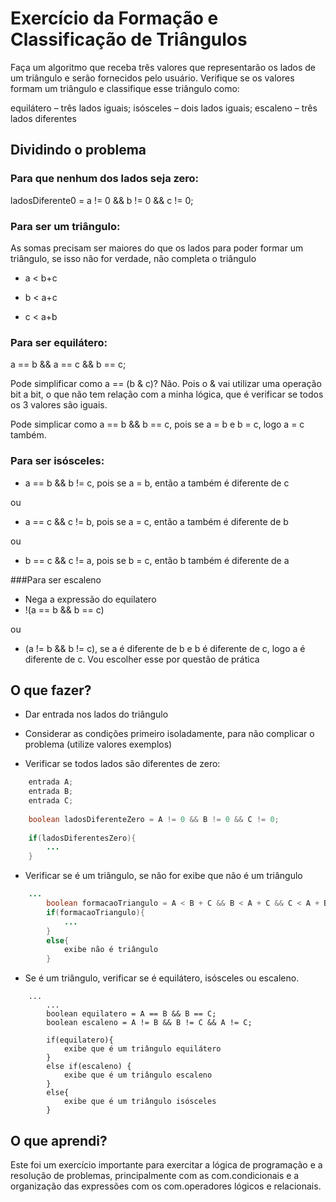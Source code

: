 # Exercício da Formação e Classificação de Triângulos

Faça um algoritmo que receba três valores que representarão os lados de um triângulo e serão fornecidos pelo usuário. Verifique se os valores formam um triângulo e classifique
esse triângulo como:

equilátero – três lados iguais;
isósceles – dois lados iguais;
escaleno – três lados diferentes

## Dividindo o problema

### Para que nenhum dos lados seja zero:
ladosDiferente0 = a != 0 && b != 0 && c != 0;

### Para ser um triângulo:
As somas precisam ser maiores do que os lados para poder formar um triângulo, se isso não for verdade, não completa o triângulo

* a < b+c

* b < a+c

* c < a+b

### Para ser equilátero:
a == b && a == c && b == c;

Pode simplificar como a == (b & c)? Não. Pois o & vai utilizar uma operação bit a bit, o que não tem relação com a minha lógica, que é verificar se todos os 3 valores são iguais.

Pode simplicar como a == b && b == c, pois se a = b e b = c, logo a = c também.

### Para ser isósceles:
* a == b && b != c, pois se a = b, então a também é diferente de c

ou

* a == c && c != b, pois se a = c, então a também é diferente de b

ou

* b == c && c != a, pois se b = c, então b também é diferente de a

###Para ser escaleno

* Nega a expressão do equilatero
* !(a == b && b == c)

ou
 
* (a != b && b != c), se a é diferente de b e b é diferente de c, logo a é diferente de c. Vou escolher esse por questão de prática



## O que fazer?

* Dar entrada nos lados do triângulo

* Considerar as condições primeiro isoladamente, para não complicar o problema (utilize valores exemplos)

* Verificar se todos lados são diferentes de zero:

```java
	entrada A;
	entrada B;
	entrada C;
	
	boolean ladosDiferenteZero = A != 0 && B != 0 && C != 0;
	
	if(ladosDiferentesZero){
		...
	}
```
* Verificar se é um triângulo, se não for exibe que não é um triângulo

```java
	...
		boolean formacaoTriangulo = A < B + C && B < A + C && C < A + B;
		if(formacaoTriangulo){
			...
		}
		else{
			exibe não é triângulo
		}
```

* Se é um triângulo, verificar se é equilátero, isósceles ou escaleno. 

```
	...	
		...
		boolean equilatero = A == B && B == C;
		boolean escaleno = A != B && B != C && A != C;
		
		if(equilatero){
			exibe que é um triângulo equilátero
		}
		else if(escaleno) {
			exibe que é um triângulo escaleno
		}
		else{
			exibe que é um triângulo isósceles
		}
```

## O que aprendi?

Este foi um exercício importante para exercitar a lógica de programação e a resolução de problemas, principalmente com as com.condicionais e a organização das expressões com os com.operadores lógicos e relacionais.
